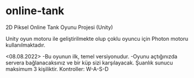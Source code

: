 # online-tank
2D Piksel Online Tank Oyunu Projesi (Unity)

Unity oyun motoru ile geliştirilmekte olup çoklu oyuncu için Photon motoru kullanılmaktadır.

<08.08.2022>
-Bu oyunun ilk, temel versiyonudur.
-Oyunu açtığınızda servera bağlanacaksınız ve bir küp sizi karşılayacak. Şuanlık sunucu maksimum 3 kişiliktir.
Kontroller: W-A-S-D
